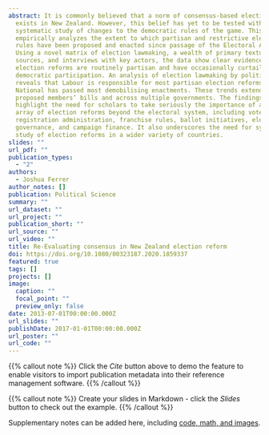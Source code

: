 ```yaml
---
abstract: It is commonly believed that a norm of consensus-based election reform
  exists in New Zealand. However, this belief has yet to be tested with
  systematic study of changes to the democratic rules of the game. This article
  empirically analyzes the extent to which partisan and restrictive election
  rules have been proposed and enacted since passage of the Electoral Act 1956.
  Using a novel matrix of election lawmaking, a wealth of primary textual
  sources, and interviews with key actors, the data show clear evidence that
  election reforms are routinely partisan and have occasionally curtailed
  democratic participation. An analysis of election lawmaking by political party
  reveals that Labour is responsible for most partisan election reforms, whereas
  National has passed most demobilising enactments. These trends extend to
  proposed members’ bills and across multiple governments. The findings
  highlight the need for scholars to take seriously the importance of a broader
  array of election reforms beyond the electoral system, including voter and
  registration administration, franchise rules, ballot initiatives, electoral
  governance, and campaign finance. It also underscores the need for systematic
  study of election reforms in a wider variety of countries.
slides: ""
url_pdf: ""
publication_types:
  - "2"
authors:
  - Joshua Ferrer
author_notes: []
publication: Political Science
summary: ""
url_dataset: ""
url_project: ""
publication_short: ""
url_source: ""
url_video: ""
title: Re-Evaluating consensus in New Zealand election reform
doi: https://doi.org/10.1080/00323187.2020.1859337
featured: true
tags: []
projects: []
image:
  caption: ""
  focal_point: ""
  preview_only: false
date: 2013-07-01T00:00:00.000Z
url_slides: ""
publishDate: 2017-01-01T00:00:00.000Z
url_poster: ""
url_code: ""
---
```


{{% callout note %}}
Click the *Cite* button above to demo the feature to enable visitors to import publication metadata into their reference management software.
{{% /callout %}}

{{% callout note %}}
Create your slides in Markdown - click the *Slides* button to check out the example.
{{% /callout %}}

Supplementary notes can be added here, including [code, math, and images](https://wowchemy.com/docs/writing-markdown-latex/).
